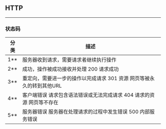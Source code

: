 ## HTTP
-----------
### 状态码
| 分类 | 描述 |
| --- | ---- |
| 1** | 服务器收到请求，需要请求者继续执行操作 |
| 2** | 成功，操作被成功接收并处理 200 请求成功 |
| 3** | 重定向，需要进一步的操作以完成请求 301 资源 网页等被永久的转到其他URL |
| 4** | 客户端错误 请求包含语法错误或无法完成请求 404 请求的资源 网页等不存在 |
| 5** | 服务器错误 服务器在处理请求的过程中发生错误 500 内部服务错误 |